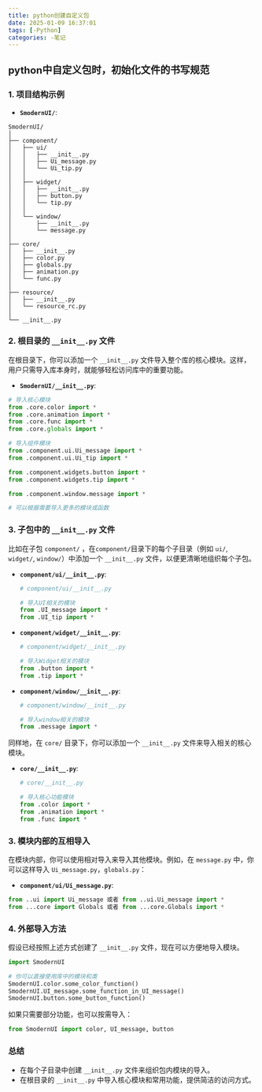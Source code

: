 ```yaml
---
title: python创建自定义包
date: 2025-01-09 16:37:01
tags: [-Python]
categories: -笔记
---
```


<h1 style="font-size: 20px;">python中自定义包时，初始化文件的书写规范</h1>

### 1. 项目结构示例

- **`SmodernUI/`**:

```text
SmodernUI/
│
├── component/
│   ├── ui/
│   │   ├── __init__.py
│   │   ├── Ui_message.py
│   │   └── Ui_tip.py
│   │
│   ├── widget/
│   │   ├── __init__.py
│   │   ├── button.py
│   │   └── tip.py
│   │
│   └── window/
│       ├── __init__.py
│       └── message.py
│
├── core/
│   ├── __init__.py
│   ├── color.py
│   ├── globals.py
│   ├── animation.py
│   └── func.py
│
├── resource/
│   ├── __init__.py
│   └── resource_rc.py
│
└── __init__.py
```

### 2. 根目录的 `__init__.py` 文件

在根目录下，你可以添加一个 `__init__.py` 文件导入整个库的核心模块。这样，用户只需导入库本身时，就能够轻松访问库中的重要功能。

- **`SmodernUI/__init__.py`**:

```python
# 导入核心模块
from .core.color import *
from .core.animation import *
from .core.func import *
from .core.globals import *

# 导入组件模块
from .component.ui.Ui_message import *
from .component.ui.Ui_tip import *

from .component.widgets.button import *
from .component.widgets.tip import *

from .component.window.message import *

# 可以根据需要导入更多的模块或函数
```

### 3. 子包中的 `__init__.py` 文件

比如在子包 `component/` ，在`component/`目录下的每个子目录（例如 `ui/`, `widget/`, `window/`）中添加一个 `__init__.py` 文件，以便更清晰地组织每个子包。

- **`component/ui/__init__.py`**:
  
  ```python
  # component/ui/__init__.py

  # 导入UI相关的模块
  from .UI_message import *
  from .UI_tip import *
  ```

- **`component/widget/__init__.py`**:

  ```python
  # component/widget/__init__.py

  # 导入Widget相关的模块
  from .button import *
  from .tip import *
  ```

- **`component/window/__init__.py`**:

  ```python
  # component/window/__init__.py

  # 导入window相关的模块
  from .message import *
  ```

同样地，在 `core/` 目录下，你可以添加一个 `__init__.py` 文件来导入相关的核心模块。

- **`core/__init__.py`**:

  ```python
  # core/__init__.py

  # 导入核心功能模块
  from .color import *
  from .animation import *
  from .func import *
  ```

### 3. 模块内部的互相导入

在模块内部，你可以使用相对导入来导入其他模块。例如，在 `message.py` 中，你可以这样导入 `Ui_message.py`，`globals.py`：

- **`component/ui/Ui_message.py`**:

```python
from ..ui import Ui_message 或者 from ..ui.Ui_message import *
from ...core import Globals 或者 from ...core.Globals import *
```

### 4. 外部导入方法

假设已经按照上述方式创建了 `__init__.py` 文件，现在可以方便地导入模块。

```python
import SmodernUI

# 你可以直接使用库中的模块和类
SmodernUI.color.some_color_function()
SmodernUI.UI_message.some_function_in_UI_message()
SmodernUI.button.some_button_function()
```

如果只需要部分功能，也可以按需导入：

```python
from SmodernUI import color, UI_message, button
```

### 总结

- 在每个子目录中创建 `__init__.py` 文件来组织包内模块的导入。
- 在根目录的 `__init__.py` 中导入核心模块和常用功能，提供简洁的访问方式。
